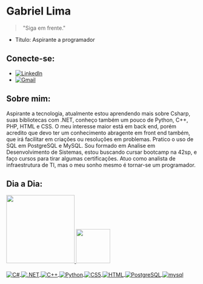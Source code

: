 # Gabriel Lima

> ​									"Siga em frente." 																						



- Título: Aspirante a programador


## Conecte-se:

- [![Linkedln](https://img.shields.io/badge/LinkedIn-0077B5?style=for-the-badge&logo=linkedin&logoColor=white)](https://www.linkedin.com/in/gabriel-lima-9661b218a/)
- [![Gmail](https://img.shields.io/badge/Gmail-D14836?style=for-the-badge&logo=gmail&logoColor=white)](mailto:gapima7@gmail.com)

## Sobre mim:

Aspirante a tecnologia, atualmente estou aprendendo mais sobre Csharp, suas bibliotecas com .NET, conheço também um pouco de Python, C++, PHP, HTML e CSS. O meu interesse maior está em back end, porém acredito que devo ter um conhecimento abragente em front end também, que irá facilitar em criações ou resoluções em problemas. Pratico o uso de SQL em PostgreSQL e MySQL. Sou formado em Analise em Desenvolvimento de Sistemas, estou buscando cursar bootcamp na 42sp, e faço cursos para tirar algumas certificações. Atuo como analista de infraestrutura de TI, mas o meu sonho mesmo é tornar-se  um programador. 

	



## Dia a Dia:
<div>
    <a href="https://github.com/gapima">
    <img height="180cm" src="https://github-readme-stats.vercel.app/api?username=gapima&show_icons=true&theme=dracula"/>
    <img height="90cm" src="https://github-readme-stats.vercel.app/api/top-langs/?username=gapima&layout=compact&langs_count=16&theme=dracula"/>
</div>
<div style="display: inline_block"><br/>
    <img align="center" alt="C#" src="https://img.shields.io/badge/-C%23-blue" />
    <img align="center" alt=".NET" src="https://img.shields.io/badge/-.NET-brightgreen" />
    <img align="center" alt="C++" src="https://img.shields.io/badge/-C%2B%2B-lightgrey" />
    <img align="center" alt="Python" src="https://img.shields.io/badge/-Python-orange" />
    <img align="center" alt="CS5" src="https://img.shields.io/badge/-CSS-orange" />
    <img align="center" alt="HTML" src="https://img.shields.io/badge/-HTML-red" />
    <img align="center" alt="PostgreSQL" src="https://img.shields.io/badge/-PostgreSQL-blue" />
    <img align="center" alt="mysql" src="https://img.shields.io/badge/-MySQL-yellow" />
</div>



